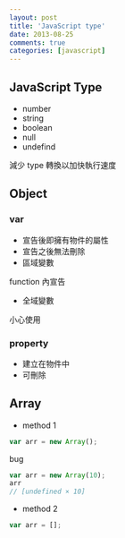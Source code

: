 ```yaml
---
layout: post
title: 'JavaScript type'
date: 2013-08-25
comments: true
categories: [javascript]
---
```

## JavaScript Type

* number
* string
* boolean
* null
* undefind

減少 type 轉換以加快執行速度

## Object

### var

* 宣告後即擁有物件的屬性
* 宣告之後無法刪除
 * 區域變數

 function 內宣告
 * 全域變數

 小心使用

### property

* 建立在物件中
* 可刪除

## Array

* method 1

```javascript
var arr = new Array();
```
bug
```javascript
var arr = new Array(10);
arr
// [undefined × 10]
```

* method 2

```javascript
var arr = [];
```
